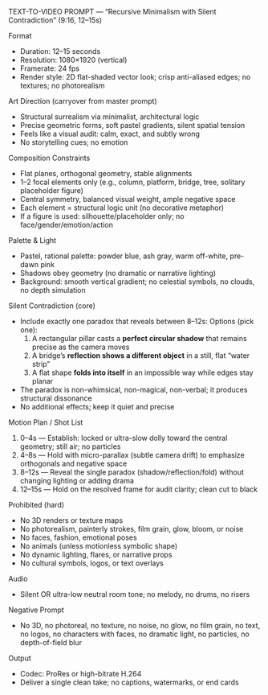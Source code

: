 TEXT-TO-VIDEO PROMPT — “Recursive Minimalism with Silent Contradiction” (9:16, 12–15s)

Format
- Duration: 12–15 seconds
- Resolution: 1080×1920 (vertical)
- Framerate: 24 fps
- Render style: 2D flat-shaded vector look; crisp anti-aliased edges; no textures; no photorealism

Art Direction (carryover from master prompt)
- Structural surrealism via minimalist, architectural logic
- Precise geometric forms, soft pastel gradients, silent spatial tension
- Feels like a visual audit: calm, exact, and subtly wrong
- No storytelling cues; no emotion

Composition Constraints
- Flat planes, orthogonal geometry, stable alignments
- 1–2 focal elements only (e.g., column, platform, bridge, tree, solitary placeholder figure)
- Central symmetry, balanced visual weight, ample negative space
- Each element = structural logic unit (no decorative metaphor)
- If a figure is used: silhouette/placeholder only; no face/gender/emotion/action

Palette & Light
- Pastel, rational palette: powder blue, ash gray, warm off-white, pre-dawn pink
- Shadows obey geometry (no dramatic or narrative lighting)
- Background: smooth vertical gradient; no celestial symbols, no clouds, no depth simulation

Silent Contradiction (core)
- Include exactly one paradox that reveals between 8–12s:
  Options (pick one):
  1) A rectangular pillar casts a **perfect circular shadow** that remains precise as the camera moves
  2) A bridge’s **reflection shows a different object** in a still, flat “water strip”
  3) A flat shape **folds into itself** in an impossible way while edges stay planar
- The paradox is non-whimsical, non-magical, non-verbal; it produces structural dissonance
- No additional effects; keep it quiet and precise

Motion Plan / Shot List
1) 0–4s — Establish: locked or ultra-slow dolly toward the central geometry; still air; no particles
2) 4–8s — Hold with micro-parallax (subtle camera drift) to emphasize orthogonals and negative space
3) 8–12s — Reveal the single paradox (shadow/reflection/fold) without changing lighting or adding drama
4) 12–15s — Hold on the resolved frame for audit clarity; clean cut to black

Prohibited (hard)
- No 3D renders or texture maps
- No photorealism, painterly strokes, film grain, glow, bloom, or noise
- No faces, fashion, emotional poses
- No animals (unless motionless symbolic shape)
- No dynamic lighting, flares, or narrative props
- No cultural symbols, logos, or text overlays

Audio
- Silent OR ultra-low neutral room tone; no melody, no drums, no risers

Negative Prompt
- No 3D, no photoreal, no texture, no noise, no glow, no film grain, no text, no logos, no characters with faces, no dramatic light, no particles, no depth-of-field blur

Output
- Codec: ProRes or high-bitrate H.264
- Deliver a single clean take; no captions, watermarks, or end cards